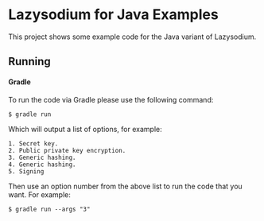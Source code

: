 # Lazysodium for Java Examples

This project shows some example code for the Java variant of Lazysodium.

## Running

#### Gradle

To run the code via Gradle please use the following command:

```
$ gradle run
```

Which will output a list of options, for example:

```
1. Secret key.
2. Public private key encryption.
3. Generic hashing.
4. Generic hashing.
5. Signing
```

Then use an option number from the above list to run the code that you want. For example:
```
$ gradle run --args "3"
```

